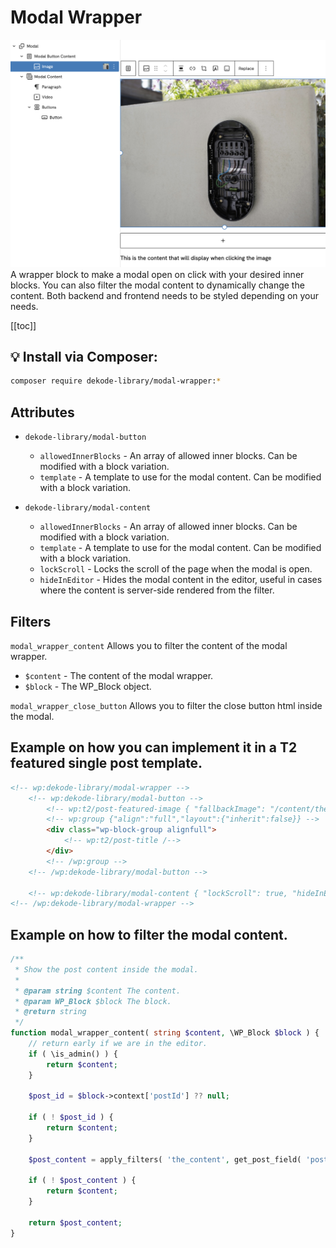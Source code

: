 # Modal Wrapper

![Screenshot](./screenshot.png)
A wrapper block to make a modal open on click with your desired inner blocks. You can also filter the modal content to dynamically change the content. Both backend and frontend needs to be styled depending on your needs.

[[toc]]

## 💡 Install via Composer:
```bash
composer require dekode-library/modal-wrapper:*
```

## Attributes
* `dekode-library/modal-button`
  * `allowedInnerBlocks` - An array of allowed inner blocks. Can be modified with a block variation.
  * `template` - A template to use for the modal content. Can be modified with a block variation.


* `dekode-library/modal-content`
  * `allowedInnerBlocks` - An array of allowed inner blocks. Can be modified with a block variation.
  * `template` - A template to use for the modal content. Can be modified with a block variation.
  * `lockScroll` - Locks the scroll of the page when the modal is open.
  * `hideInEditor` - Hides the modal content in the editor, useful in cases where the content is server-side rendered from the filter.

## Filters
`modal_wrapper_content` Allows you to filter the content of the modal wrapper.
* `$content` - The content of the modal wrapper.
* `$block` - The WP_Block object.

`modal_wrapper_close_button` Allows you to filter the close button html inside the modal.

## Example on how you can implement it in a T2 featured single post template.
```html
<!-- wp:dekode-library/modal-wrapper -->
	<!-- wp:dekode-library/modal-button -->
		<!-- wp:t2/post-featured-image { "fallbackImage": "/content/themes/defa-theme/assets/placeholder.svg"} /-->
		<!-- wp:group {"align":"full","layout":{"inherit":false}} -->
		<div class="wp-block-group alignfull">
			<!-- wp:t2/post-title /-->
		</div>
		<!-- /wp:group -->
	<!-- /wp:dekode-library/modal-button -->

    <!-- wp:dekode-library/modal-content { "lockScroll": true, "hideInEditor": true } /-->
<!-- /wp:dekode-library/modal-wrapper -->
```

## Example on how to filter the modal content.
```php
/**
 * Show the post content inside the modal.
 *
 * @param string $content The content.
 * @param WP_Block $block The block.
 * @return string
 */
function modal_wrapper_content( string $content, \WP_Block $block ) {
	// return early if we are in the editor.
	if ( \is_admin() ) {
		return $content;
	}

	$post_id = $block->context['postId'] ?? null;

	if ( ! $post_id ) {
		return $content;
	}

	$post_content = apply_filters( 'the_content', get_post_field( 'post_content', $post_id ) );

	if ( ! $post_content ) {
		return $content;
	}

	return $post_content;
}
```